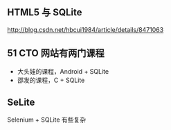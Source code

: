 ## HTML5 与 SQLite
http://blog.csdn.net/hbcui1984/article/details/8471063

## 51 CTO 网站有两门课程
- 大头娃的课程，Android + SQLite
- 邵发的课程，C + SQLite

## SeLite
Selenium + SQLite 有些复杂